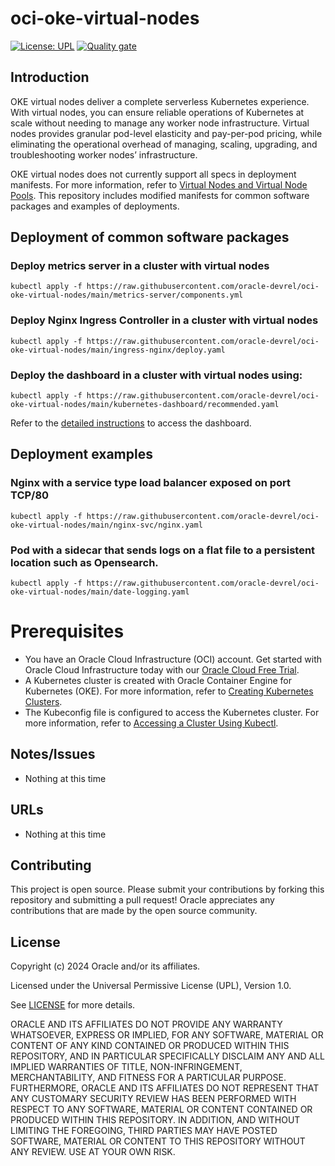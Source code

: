 # oci-oke-virtual-nodes

[![License: UPL](https://img.shields.io/badge/license-UPL-green)](https://img.shields.io/badge/license-UPL-green) [![Quality gate](https://sonarcloud.io/api/project_badges/quality_gate?project=oracle-devrel_oci-oke-virtual-nodes)](https://sonarcloud.io/dashboard?id=oracle-devrel_oci-oke-virtual-nodes)

## Introduction
OKE virtual nodes deliver a complete serverless Kubernetes experience. With virtual nodes, you can ensure reliable operations of Kubernetes at scale without needing to manage any worker node infrastructure. Virtual nodes provides granular pod-level elasticity and pay-per-pod pricing, while eliminating the operational overhead of managing, scaling, upgrading, and troubleshooting worker nodes’ infrastructure. 

OKE virtual nodes does not currently support all specs in deployment manifests. For more information, refer to [Virtual Nodes and Virtual Node Pools](https://docs.oracle.com/en-us/iaas/Content/ContEng/Tasks/contengcomparingvirtualwithmanagednodes_topic.htm#contengcomparingvirtualwithmanagednodes_topic-virtualnodes). This repository includes modified manifests for common software packages and examples of deployments.

## Deployment of common software packages
### Deploy metrics server in a cluster with virtual nodes
```
kubectl apply -f https://raw.githubusercontent.com/oracle-devrel/oci-oke-virtual-nodes/main/metrics-server/components.yml
```
### Deploy Nginx Ingress Controller in a cluster with virtual nodes
```
kubectl apply -f https://raw.githubusercontent.com/oracle-devrel/oci-oke-virtual-nodes/main/ingress-nginx/deploy.yaml
```
### Deploy the dashboard in a cluster with virtual nodes using:
```
kubectl apply -f https://raw.githubusercontent.com/oracle-devrel/oci-oke-virtual-nodes/main/kubernetes-dashboard/recommended.yaml
```
Refer to the [detailed instructions](https://github.com/oracle-devrel/oci-oke-virtual-nodes/blob/main/kubernetes-dashboard/README.md) to access the dashboard.

## Deployment examples
### Nginx with a service type load balancer exposed on port TCP/80
```
kubectl apply -f https://raw.githubusercontent.com/oracle-devrel/oci-oke-virtual-nodes/main/nginx-svc/nginx.yaml
```
### Pod with a sidecar that sends logs on a flat file to a persistent location such as Opensearch.
```
kubectl apply -f https://raw.githubusercontent.com/oracle-devrel/oci-oke-virtual-nodes/main/date-logging.yaml
```

# Prerequisites
- You have an Oracle Cloud Infrastructure (OCI) account. Get started with Oracle Cloud Infrastructure today with our [Oracle Cloud Free Trial](https://www.oracle.com/cloud/free/).
- A Kubernetes cluster is created with Oracle Container Engine for Kubernetes (OKE). For more information, refer to [Creating Kubernetes Clusters](https://docs.oracle.com/en-us/iaas/Content/ContEng/Tasks/contengcreatingclusterusingoke.htm).
- The Kubeconfig file is configured to access the Kubernetes cluster. For more information, refer to [Accessing a Cluster Using Kubectl](https://docs.oracle.com/en-us/iaas/Content/ContEng/Tasks/contengaccessingclusterkubectl.htm).

## Notes/Issues
* Nothing at this time

## URLs
* Nothing at this time

## Contributing
This project is open source.  Please submit your contributions by forking this repository and submitting a pull request!  Oracle appreciates any contributions that are made by the open source community.

## License
Copyright (c) 2024 Oracle and/or its affiliates.

Licensed under the Universal Permissive License (UPL), Version 1.0.

See [LICENSE](LICENSE) for more details.

ORACLE AND ITS AFFILIATES DO NOT PROVIDE ANY WARRANTY WHATSOEVER, EXPRESS OR IMPLIED, FOR ANY SOFTWARE, MATERIAL OR CONTENT OF ANY KIND CONTAINED OR PRODUCED WITHIN THIS REPOSITORY, AND IN PARTICULAR SPECIFICALLY DISCLAIM ANY AND ALL IMPLIED WARRANTIES OF TITLE, NON-INFRINGEMENT, MERCHANTABILITY, AND FITNESS FOR A PARTICULAR PURPOSE.  FURTHERMORE, ORACLE AND ITS AFFILIATES DO NOT REPRESENT THAT ANY CUSTOMARY SECURITY REVIEW HAS BEEN PERFORMED WITH RESPECT TO ANY SOFTWARE, MATERIAL OR CONTENT CONTAINED OR PRODUCED WITHIN THIS REPOSITORY. IN ADDITION, AND WITHOUT LIMITING THE FOREGOING, THIRD PARTIES MAY HAVE POSTED SOFTWARE, MATERIAL OR CONTENT TO THIS REPOSITORY WITHOUT ANY REVIEW. USE AT YOUR OWN RISK. 
